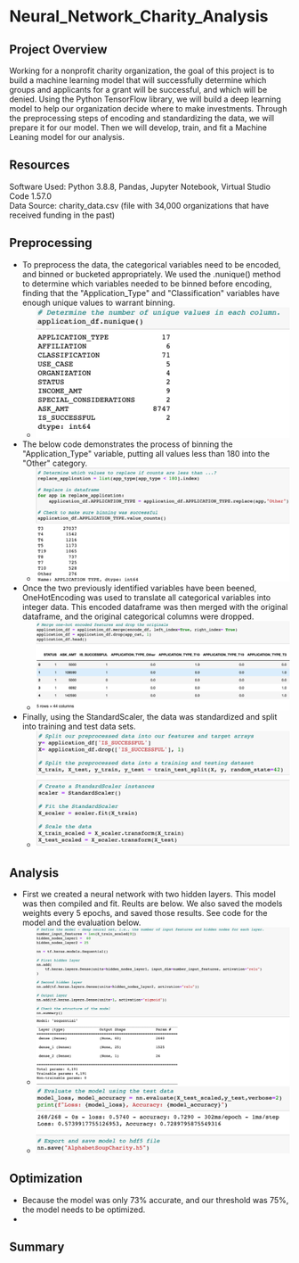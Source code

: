 # Neural_Network_Charity_Analysis
## Project Overview
Working for a nonprofit charity organization, the goal of this project is to build a machine learning model that will successfully determine which groups and applicants for a grant will be successful, and which will be denied. Using the Python TensorFlow library, we will build a deep learning model to help our organization decide where to make investments. Through the preprocessing steps of encoding and standardizing the data, we will prepare it for our model. Then we will develop, train, and fit a Machine Leaning model for our analysis.

## Resources
Software Used: Python 3.8.8, Pandas, Jupyter Notebook, Virtual Studio Code 1.57.0   
Data Source: charity_data.csv (file with 34,000 organizations that have received funding in the past)

## Preprocessing
* To preprocess the data, the categorical variables need to be encoded, and binned or bucketed appropriately. We used the .nunique() method to determine which variables needed to be binned before encoding, finding that the "Application_Type" and "Classification" variables have enough unique values to warrant binning.
    * <img src= "Resources/Images/Categorical_unique.png">
* The below code demonstrates the process of binning the "Application_Type" variable, putting all values less than 180 into the "Other" category.
    * <img src= "Resources/Images/bin_example.png">
* Once the two previously identified variables have been beened, OneHotEncoding was used to translate all categorical variables into integer data. This encoded dataframe was then merged with the original dataframe, and the original categorical columns were dropped.
    * <img src= "Resources/Images/encode_df.png">
* Finally, using the StandardScaler, the data was standardized and split into training and test data sets.
    * <img src= "Resources/Images/split.png">  

## Analysis
* First we created a neural network with two hidden layers. This model was then compiled and fit. Reults are below. We also saved the models weights every 5 epochs, and saved those results. See code for the model and the evaluation below.
    * <img src= "Resources/Images/define_model.png">
    * <img src = "Resources/Images/evaluate_save.png">

## Optimization
* Because the model was only 73% accurate, and our threshold was 75%, the model needs to be optimized.  
* 
## Summary
